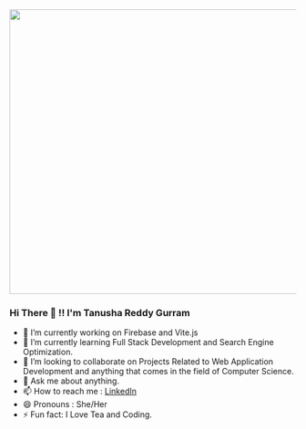 

<img width = "1000px" height = "500px" src="https://media.giphy.com/media/L8K62iTDkzGX6/giphy.gif">

### Hi There 👋 !! I'm Tanusha Reddy Gurram

- 🔭 I’m currently working on Firebase and Vite.js
- 🌱 I’m currently learning Full Stack Development and Search Engine Optimization.
- 👯 I’m looking to collaborate on Projects Related to Web Application Development and anything that comes in the field of Computer Science.
- 💬 Ask me about anything.
- 📫 How to reach me : [LinkedIn](https://www.linkedin.com/in/gtanushareddy/)
- 😄 Pronouns : She/Her
- ⚡ Fun fact: I Love Tea and Coding.

